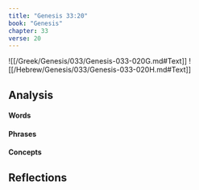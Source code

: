 ```yaml
---
title: "Genesis 33:20"
book: "Genesis"
chapter: 33
verse: 20
---
```

![[/Greek/Genesis/033/Genesis-033-020G.md#Text]]
![[/Hebrew/Genesis/033/Genesis-033-020H.md#Text]]

## Analysis

#### Words

#### Phrases

#### Concepts

## Reflections
